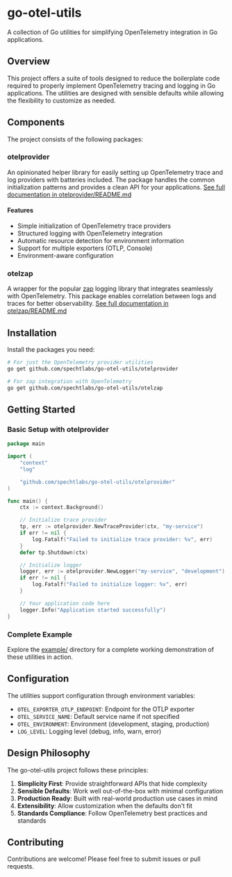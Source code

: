 # go-otel-utils

A collection of Go utilities for simplifying OpenTelemetry integration in Go applications.

## Overview

This project offers a suite of tools designed to reduce the boilerplate code required to properly implement OpenTelemetry tracing and logging in Go applications. The utilities are designed with sensible defaults while allowing the flexibility to customize as needed.

## Components

The project consists of the following packages:

### otelprovider

An opinionated helper library for easily setting up OpenTelemetry trace and log providers with batteries included. The package handles the common initialization patterns and provides a clean API for your applications.
[See full documentation in otelprovider/README.md](otelprovider/README.md)

#### Features

- Simple initialization of OpenTelemetry trace providers
- Structured logging with OpenTelemetry integration
- Automatic resource detection for environment information
- Support for multiple exporters (OTLP, Console)
- Environment-aware configuration

### otelzap

A wrapper for the popular [zap](https://github.com/uber-go/zap) logging library that integrates seamlessly with OpenTelemetry. This package enables correlation between logs and traces for better observability.
[See full documentation in otelzap/README.md](otelzap/README.md)

## Installation

Install the packages you need:

``` bash
# For just the OpenTelemetry provider utilities
go get github.com/spechtlabs/go-otel-utils/otelprovider

# For zap integration with OpenTelemetry
go get github.com/spechtlabs/go-otel-utils/otelzap
```

## Getting Started

### Basic Setup with otelprovider

``` go
package main

import (
    "context"
    "log"

    "github.com/spechtlabs/go-otel-utils/otelprovider"
)

func main() {
    ctx := context.Background()

    // Initialize trace provider
    tp, err := otelprovider.NewTraceProvider(ctx, "my-service")
    if err != nil {
        log.Fatalf("Failed to initialize trace provider: %v", err)
    }
    defer tp.Shutdown(ctx)

    // Initialize logger
    logger, err := otelprovider.NewLogger("my-service", "development")
    if err != nil {
        log.Fatalf("Failed to initialize logger: %v", err)
    }

    // Your application code here
    logger.Info("Application started successfully")
}
```

### Complete Example

Explore the [example/](example/) directory for a complete working demonstration of these utilities in action.

## Configuration

The utilities support configuration through environment variables:

- `OTEL_EXPORTER_OTLP_ENDPOINT`: Endpoint for the OTLP exporter
- `OTEL_SERVICE_NAME`: Default service name if not specified
- `OTEL_ENVIRONMENT`: Environment (development, staging, production)
- `LOG_LEVEL`: Logging level (debug, info, warn, error)

## Design Philosophy

The go-otel-utils project follows these principles:

1. **Simplicity First**: Provide straightforward APIs that hide complexity
2. **Sensible Defaults**: Work well out-of-the-box with minimal configuration
3. **Production Ready**: Built with real-world production use cases in mind
4. **Extensibility**: Allow customization when the defaults don't fit
5. **Standards Compliance**: Follow OpenTelemetry best practices and standards

## Contributing

Contributions are welcome! Please feel free to submit issues or pull requests.
